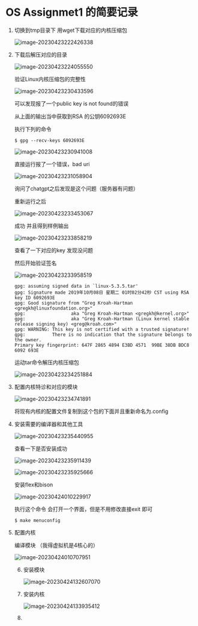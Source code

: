 # OS Assignmet1 的简要记录

1. 切换到tmp目录下 用wget下载对应的内核压缩包

   ![image-20230423222426338](./OSAssignmet1的简要记录.assets/image-20230423222426338.png)

2. 下载后解压对应的目录

   ![image-20230423224055550](./OSAssignmet1的简要记录.assets/image-20230423224055550.png)

   验证Linux内核压缩包的完整性

   ![image-20230423230433596](./OSAssignmet1的简要记录.assets/image-20230423230433596.png)

   可以发现报了一个public key is not found的错误

   从上面的输出当中获取到RSA 的公钥6092693E

   执行下列的命令

   ```shell
   $ gpg --recv-keys 6092693E
   ```

   ![image-20230423230941008](./OSAssignmet1的简要记录.assets/image-20230423230941008.png)

   直接运行报了一个错误，bad uri 

   ![image-20230423231058904](./OSAssignmet1的简要记录.assets/image-20230423231058904.png)

   询问了chatgpt之后发现是这个问题（服务器有问题）

   重新运行之后

   ![image-20230423233453067](./OSAssignmet1的简要记录.assets/image-20230423233453067.png)

    成功 并且得到样例输出

   ![image-20230423233858219](./OSAssignmet1的简要记录.assets/image-20230423233858219.png)

   查看了一下对应的key 发现没问题

   然后开始验证签名

   ![image-20230423233958519](./OSAssignmet1的简要记录.assets/image-20230423233958519.png)

   ```shell
   gpg: assuming signed data in `linux-5.3.5.tar'
   gpg: Signature made 2019年10月08日 星期二 01时02分42秒 CST using RSA key ID 6092693E
   gpg: Good signature from "Greg Kroah-Hartman <gregkh@linuxfoundation.org>"
   gpg:                 aka "Greg Kroah-Hartman <gregkh@kernel.org>"
   gpg:                 aka "Greg Kroah-Hartman (Linux kernel stable release signing key) <greg@kroah.com>"
   gpg: WARNING: This key is not certified with a trusted signature!
   gpg:          There is no indication that the signature belongs to the owner.
   Primary key fingerprint: 647F 2865 4894 E3BD 4571  99BE 38DB BDC8 6092 693E
   
   ```

   

   

   运动tar命令解压内核压缩包

   ![image-20230423234251884](./OSAssignmet1的简要记录.assets/image-20230423234251884.png)

   

3. 配置内核特诊和对应的模块

   ![image-20230423234741891](./OSAssignmet1的简要记录.assets/image-20230423234741891.png)

   将现有内核的配置文件复制到这个包的下面并且重新命名为.config 

4. 安装需要的编译器和其他工具

   ![image-20230423235440955](./OSAssignmet1的简要记录.assets/image-20230423235440955.png)

   查看一下是否安装成功

   ![image-20230423235911439](./OSAssignmet1的简要记录.assets/image-20230423235911439.png)

   ![image-20230423235925666](./OSAssignmet1的简要记录.assets/image-20230423235925666.png)

   安装flex和bison

   ![image-20230424010229917](./OSAssignmet1的简要记录.assets/image-20230424010229917.png)

   执行这个命令 会打开一个界面，但是不用修改直接exit 即可

   ```shell
   $ make menuconfig
   ```

5. 配置内核

   编译模块 （我得虚拟机是4核心的）

   ![image-20230424010707951](./OSAssignmet1的简要记录.assets/image-20230424010707951.png)

   6. 安装模块
   
      ![image-20230424132607070](./OSAssignmet1的简要记录.assets/image-20230424132607070.png)
   
   7. 安装内核
   
      ![image-20230424133935412](./OSAssignmet1的简要记录.assets/image-20230424133935412.png)
   
   8. 
   
   